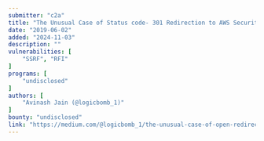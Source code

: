 ```yaml
---
submitter: "c2a"
title: "The Unusual Case of Status code- 301 Redirection to AWS Security Credentials Compromise"
date: "2019-06-02"
added: "2024-11-03"
description: ""
vulnerabilities: [
    "SSRF", "RFI"
]
programs: [
    "undisclosed"
]
authors: [
    "Avinash Jain (@logicbomb_1)"
]
bounty: "undisclosed"
link: "https://medium.com/@logicbomb_1/the-unusual-case-of-open-redirection-to-aws-security-credentials-compromise-59acc312f02b"
---
```




